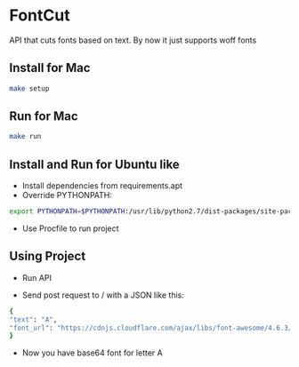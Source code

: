# FontCut
API that cuts fonts based on text. By now it just supports woff fonts

## Install for Mac

```bash
make setup
```

## Run for Mac

```bash
make run
```

## Install and Run for Ubuntu like

* Install dependencies from requirements.apt
* Override PYTHONPATH:

```bash
export PYTHONPATH=$PYTHONPATH:/usr/lib/python2.7/dist-packages/site-packages/
```

* Use Procfile to run project


## Using Project

* Run API

* Send post request to / with a JSON like this:

```bash
{
"text": "A",
"font_url": "https://cdnjs.cloudflare.com/ajax/libs/font-awesome/4.6.3/fonts/fontawesome-webfont.woff"
}
```

* Now you have base64 font for letter A
